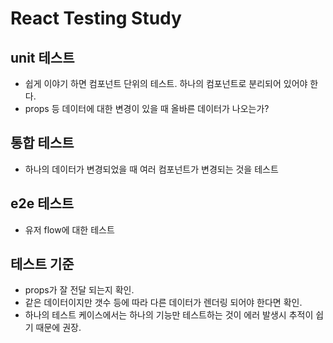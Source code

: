 # React Testing Study

## unit 테스트

- 쉽게 이야기 하면 컴포넌트 단위의 테스트. 하나의 컴포넌트로 분리되어 있어야 한다.
- props 등 데이터에 대한 변경이 있을 때 올바른 데이터가 나오는가?

## 통합 테스트

- 하나의 데이터가 변경되었을 때 여러 컴포넌트가 변경되는 것을 테스트

## e2e 테스트

- 유저 flow에 대한 테스트

## 테스트 기준

- props가 잘 전달 되는지 확인.
- 같은 데이터이지만 갯수 등에 따라 다른 데이터가 렌더링 되어야 한다면 확인.
- 하나의 테스트 케이스에서는 하나의 기능만 테스트하는 것이 에러 발생시 추적이 쉽기 때문에 권장.
